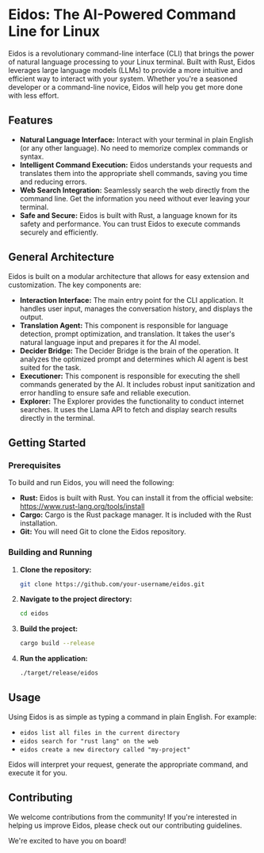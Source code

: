 # Eidos: The AI-Powered Command Line for Linux

Eidos is a revolutionary command-line interface (CLI) that brings the power of natural language processing to your Linux terminal. Built with Rust, Eidos leverages large language models (LLMs) to provide a more intuitive and efficient way to interact with your system. Whether you're a seasoned developer or a command-line novice, Eidos will help you get more done with less effort.

## Features

*   **Natural Language Interface:** Interact with your terminal in plain English (or any other language). No need to memorize complex commands or syntax.
*   **Intelligent Command Execution:** Eidos understands your requests and translates them into the appropriate shell commands, saving you time and reducing errors.
*   **Web Search Integration:** Seamlessly search the web directly from the command line. Get the information you need without ever leaving your terminal.
*   **Safe and Secure:** Eidos is built with Rust, a language known for its safety and performance. You can trust Eidos to execute commands securely and efficiently.

## General Architecture

Eidos is built on a modular architecture that allows for easy extension and customization. The key components are:

*   **Interaction Interface:** The main entry point for the CLI application. It handles user input, manages the conversation history, and displays the output.
*   **Translation Agent:** This component is responsible for language detection, prompt optimization, and translation. It takes the user's natural language input and prepares it for the AI model.
*   **Decider Bridge:** The Decider Bridge is the brain of the operation. It analyzes the optimized prompt and determines which AI agent is best suited for the task.
*   **Executioner:** This component is responsible for executing the shell commands generated by the AI. It includes robust input sanitization and error handling to ensure safe and reliable execution.
*   **Explorer:** The Explorer provides the functionality to conduct internet searches. It uses the Llama API to fetch and display search results directly in the terminal.

## Getting Started

### Prerequisites

To build and run Eidos, you will need the following:

*   **Rust:** Eidos is built with Rust. You can install it from the official website: https://www.rust-lang.org/tools/install
*   **Cargo:** Cargo is the Rust package manager. It is included with the Rust installation.
*   **Git:** You will need Git to clone the Eidos repository.

### Building and Running

1.  **Clone the repository:**

    ```bash
    git clone https://github.com/your-username/eidos.git
    ```

2.  **Navigate to the project directory:**

    ```bash
    cd eidos
    ```

3.  **Build the project:**

    ```bash
    cargo build --release
    ```

4.  **Run the application:**

    ```bash
    ./target/release/eidos
    ```

## Usage

Using Eidos is as simple as typing a command in plain English. For example:

*   `eidos list all files in the current directory`
*   `eidos search for "rust lang" on the web`
*   `eidos create a new directory called "my-project"`

Eidos will interpret your request, generate the appropriate command, and execute it for you.

## Contributing

We welcome contributions from the community! If you're interested in helping us improve Eidos, please check out our contributing guidelines.

We're excited to have you on board!
